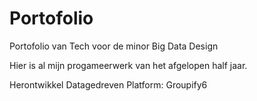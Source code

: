 # Portofolio
Portofolio van Tech voor de minor Big Data Design

Hier is al mijn progameerwerk van het afgelopen half jaar.

Herontwikkel Datagedreven Platform: Groupify6
